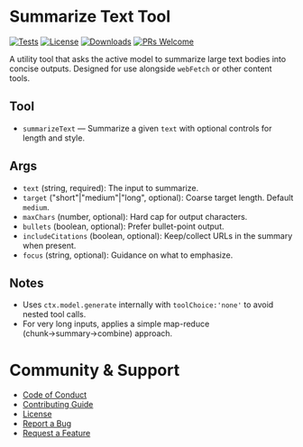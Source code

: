 # Summarize Text Tool
[![Tests](https://github.com/finger-gun/sisu/actions/workflows/tests.yml/badge.svg?branch=main)](https://github.com/finger-gun/sisu/actions/workflows/tests.yml)
[![License](https://img.shields.io/badge/license-Apache--2.0-blue)](https://github.com/finger-gun/sisu/blob/main/LICENSE)
[![Downloads](https://img.shields.io/npm/dm/%40sisu-ai%2Ftool-summarize-text)](https://www.npmjs.com/package/@sisu-ai/tool-summarize-text)
[![PRs Welcome](https://img.shields.io/badge/PRs-welcome-brightgreen.svg)](https://github.com/finger-gun/sisu/blob/main/CONTRIBUTING.md)

A utility tool that asks the active model to summarize large text bodies into concise outputs. Designed for use alongside `webFetch` or other content tools.

## Tool
- `summarizeText` — Summarize a given `text` with optional controls for length and style.

## Args
- `text` (string, required): The input to summarize.
- `target` ("short"|"medium"|"long", optional): Coarse target length. Default `medium`.
- `maxChars` (number, optional): Hard cap for output characters.
- `bullets` (boolean, optional): Prefer bullet-point output.
- `includeCitations` (boolean, optional): Keep/collect URLs in the summary when present.
- `focus` (string, optional): Guidance on what to emphasize.

## Notes
- Uses `ctx.model.generate` internally with `toolChoice:'none'` to avoid nested tool calls.
- For very long inputs, applies a simple map-reduce (chunk→summary→combine) approach.

# Community & Support
- [Code of Conduct](https://github.com/finger-gun/sisu/blob/main/CODE_OF_CONDUCT.md)
- [Contributing Guide](https://github.com/finger-gun/sisu/blob/main/CONTRIBUTING.md)
- [License](https://github.com/finger-gun/sisu/blob/main/LICENSE)
- [Report a Bug](https://github.com/finger-gun/sisu/issues/new?template=bug_report.md)
- [Request a Feature](https://github.com/finger-gun/sisu/issues/new?template=feature_request.md)
